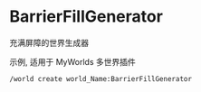 # BarrierFillGenerator
充满屏障的世界生成器

示例, 适用于 MyWorlds 多世界插件
```
/world create world_Name:BarrierFillGenerator
```